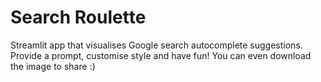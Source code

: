 # Search Roulette

Streamlit app that visualises Google search autocomplete suggestions. Provide a prompt, customise style and have fun! You can even download the image to share :)

